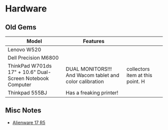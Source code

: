 # Hardware

## Old Gems

| Model                                                     | Features                                                |                                  |
| --------------------------------------------------------- | ------------------------------------------------------- | -------------------------------- |
| Lenovo W520                                               |                                                         |                                  |
| Dell Precision M6800                                      |                                                         |                                  |
| ThinkPad W701ds 17" + 10.6" Dual-Screen Notebook Computer | DUAL MONITORS!!! And Wacom tablet and color calibration | collectors item at this point. H |
| Thinkpad 555BJ                                            | Has a freaking printer!                                 |                                  |

## Misc Notes

* [Alienware 17 R5](./#old-gems)
